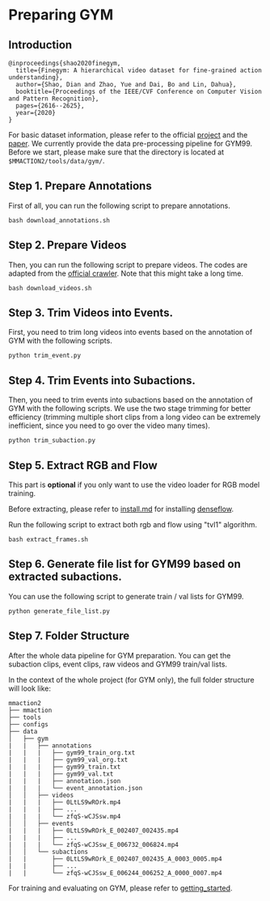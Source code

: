 # Preparing GYM

## Introduction

```
@inproceedings{shao2020finegym,
  title={Finegym: A hierarchical video dataset for fine-grained action understanding},
  author={Shao, Dian and Zhao, Yue and Dai, Bo and Lin, Dahua},
  booktitle={Proceedings of the IEEE/CVF Conference on Computer Vision and Pattern Recognition},
  pages={2616--2625},
  year={2020}
}
```

For basic dataset information, please refer to the official [project](https://sdolivia.github.io/FineGym/) and the [paper](https://arxiv.org/abs/2004.06704).
We currently provide the data pre-processing pipeline for GYM99.
Before we start, please make sure that the directory is located at `$MMACTION2/tools/data/gym/`.

## Step 1. Prepare Annotations

First of all, you can run the following script to prepare annotations.

```shell
bash download_annotations.sh
```

## Step 2. Prepare Videos

Then, you can run the following script to prepare videos.
The codes are adapted from the [official crawler](https://github.com/activitynet/ActivityNet/tree/master/Crawler/Kinetics). Note that this might take a long time.

```shell
bash download_videos.sh
```

## Step 3. Trim Videos into Events.

First, you need to trim long videos into events based on the annotation of GYM with the following scripts.

```shell
python trim_event.py
```

## Step 4. Trim Events into Subactions.

Then, you need to trim events into subactions based on the annotation of GYM with the following scripts. We use the two stage trimming for better efficiency (trimming multiple short clips from a long video can be extremely inefficient, since you need to go over the video many times).

```shell
python trim_subaction.py
```

## Step 5. Extract RGB and Flow

This part is **optional** if you only want to use the video loader for RGB model training.

Before extracting, please refer to [install.md](/docs/install.md) for installing [denseflow](https://github.com/open-mmlab/denseflow).

Run the following script to extract both rgb and flow using "tvl1" algorithm.

```shell
bash extract_frames.sh
```

## Step 6. Generate file list for GYM99 based on extracted subactions.

You can use the following script to generate train / val lists for GYM99.

```shell
python generate_file_list.py
```

## Step 7. Folder Structure

After the whole data pipeline for GYM preparation. You can get the subaction clips, event clips, raw videos and GYM99 train/val lists.

In the context of the whole project (for GYM only), the full folder structure will look like:

```
mmaction2
├── mmaction
├── tools
├── configs
├── data
│   ├── gym
|   |   ├── annotations
|   |   |   ├── gym99_train_org.txt
|   |   |   ├── gym99_val_org.txt
|   |   |   ├── gym99_train.txt
|   |   |   ├── gym99_val.txt
|   |   |   ├── annotation.json
|   |   |   └── event_annotation.json
│   │   ├── videos
|   |   |   ├── 0LtLS9wROrk.mp4
|   |   |   ├── ...
|   |   |   └── zfqS-wCJSsw.mp4
│   │   ├── events
|   |   |   ├── 0LtLS9wROrk_E_002407_002435.mp4
|   |   |   ├── ...
|   |   |   └── zfqS-wCJSsw_E_006732_006824.mp4
│   │   └── subactions
|   |       ├── 0LtLS9wROrk_E_002407_002435_A_0003_0005.mp4
|   |       ├── ...
|   |       └── zfqS-wCJSsw_E_006244_006252_A_0000_0007.mp4
```

For training and evaluating on GYM, please refer to [getting_started](/docs/getting_started.md).
